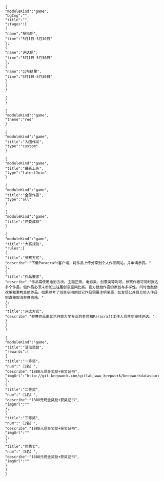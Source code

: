```@wiki/js/header
{
"moduleKind":"game",
"bgImg":"",
"title":"",
"stages":[
{
"name":"投稿期",
"time":"5月1日-5月30日"
},
{
"name":"评选期",
"time":"5月1日-5月30日"
},
{
"name":"公布结果",
"time":"5月1日-5月30日"
}
]
}
```

```@wiki/js/siteManage
{
}
```

```@wiki/js/statics
{
"moduleKind":"game",
"theme":"red"
}
```

```@wiki/js/workslist
{
"moduleKind":"game",
"title":"入围作品",
"type":"custom"
}
```

```@wiki/js/workslist
{
"moduleKind":"game",
"title":"最新上传",
"type":"latestJoin"
}
```

```@wiki/js/workslist
{
"moduleKind":"game",
"title":"全部作品",
"type":"all"
}
```

```@wiki/js/siteMemberList
{
"moduleKind":"game",
"title":"评委成员"
}
```

```@wiki/js/rules
{
"moduleKind":"game",
"title":"大赛规则",
"rules":[
{
"title":"参赛方式",
"describe":"下载Paracraft客户端，将作品上传分享到个人作品网站，并申请参赛。"
},
{
"title":"作品要求",
"describe":"作品需使用电影方块，主题正面，电影类、创意类等均可。参赛作者可同时报名多个作品，但作品必须未参加过往届创意空间比赛。官方鼓励作品的原创与多样性，同时也鼓励改编和重构其他作品。如果参考了创意空间的其它作品需要注明来源，如发现公开冒充他人作品则直接取消参赛资格。"
},
{
"title":"评选方式",
"describe":"参赛作品由北京开放大学专业的老师和Paracraft工作人员共同审核评选。"
}
]
}
```

```@wiki/js/rewards
{
"moduleKind":"game",
"title":"活动奖励",
"rewards":[
{
"title":"一等奖",
"num":"（1名）",
"describe":"1888元现金奖励+获奖证书",
"imgUrl":"http://git.keepwork.com/gitlab_www_keepwork/keepworkdatasource/raw/master/images/img_1495609302693.jpeg"
},
{
"title":"二等奖",
"num":"（1名）",
"describe":"1888元现金奖励+获奖证书",
"imgUrl":""
},
{
"title":"三等奖",
"num":"（1名）",
"describe":"1888元现金奖励+获奖证书",
"imgUrl":""
},
{
"title":"优秀奖",
"num":"（3名）",
"describe":"1888元现金奖励+获奖证书",
"imgUrl":""
}
]
}
```
